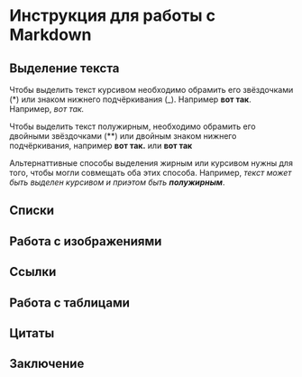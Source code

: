 # Инструкция для работы с Markdown

## Выделение текста


Чтобы выделить текст курсивом необходимо обрамить его звёздочками (*) или знаком нижнего подчёркивания (_). Например __вот так__. Например, *вот так.*

Чтобы выделить текст полужирным, необходимо обрамить его двойными звёздочками (**) или двойным знаком нижнего подчёркивания, например **вот так.** или __вот так__

Альтернаттивные способы выделения жирным или курсивом нужны для того, чтобы могли совмещать оба этих способа. Например, _текст может быть выделен курсивом и приэтом быть **полужирным**_.

## Списки

## Работа с изображениями

## Ссылки

## Работа с таблицами

## Цитаты

## Заключение